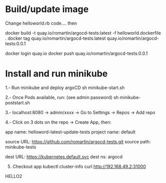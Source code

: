 # Build/update image

Change helloworld.rb code.... then

docker build -t quay.io/romartin/argocd-tests:latest -f helloworld.dockerfile .
docker tag quay.io/romartin/argocd-tests:latest quay.io/romartin/argocd-tests:0.0.1

docker login quay.io
docker push quay.io/romartin/argocd-tests:0.0.1

# Install and run minikube

1.- Run minikube and deploy argoCD
sh minikube-start.sh

2.- Once Pods available, run: (see admin password)
sh minikube-poststart.sh

3.- localhost:8080 -> admin/xxxx -> Go to Settings -> Repos -> Add repo

4.- Click on 3 dots on the repo -> Create App, then:

app name: helloword-latest-update-tests
project name: default

source URL: https://github.com/romartin/argocd-tests.git
source path: minikube-tests

dest URL: https://kubernetes.default.svc
dest ns: argocd

5. Checkout app 
kubectl cluster-info
curl http://192.168.49.2:31000

HELLO2
